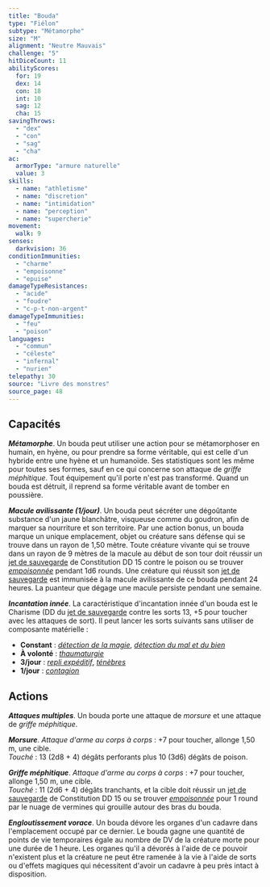 ```yaml
---
title: "Bouda"
type: "Fiélon"
subtype: "Métamorphe"
size: "M"
alignment: "Neutre Mauvais"
challenge: "5"
hitDiceCount: 11
abilityScores:
  for: 19
  dex: 14
  con: 18
  int: 10
  sag: 12
  cha: 15
savingThrows:
  - "dex"
  - "con"
  - "sag"
  - "cha"
ac:
  armorType: "armure naturelle"
  value: 3
skills:
  - name: "athletisme"
  - name: "discretion"
  - name: "intimidation"
  - name: "perception"
  - name: "supercherie"
movement:
  walk: 9
senses:
  darkvision: 36
conditionImmunities:
  - "charme"
  - "empoisonne"
  - "epuise"
damageTypeResistances:
  - "acide"
  - "foudre"
  - "c-p-t-non-argent"
damageTypeImmunities:
  - "feu"
  - "poison"
languages:
  - "commun"
  - "céleste"
  - "infernal"
  - "nurien"
telepathy: 30
source: "Livre des monstres"
source_page: 48
---
```

## Capacités
_**Métamorphe**_. Un bouda peut utiliser une action pour se métamorphoser en humain, en hyène, ou pour prendre sa forme véritable, qui est celle d'un hybride entre une hyène et un humanoïde. Ses statistiques sont les même pour toutes ses formes, sauf en ce qui concerne son attaque de _griffe méphitique_. Tout équipement qu'il porte n'est pas transformé. Quand un bouda est détruit, il reprend sa forme véritable avant de tomber en poussière.

_**Macule avilissante (1/jour)**_. Un bouda peut sécréter une dégoûtante substance d'un jaune blanchâtre, visqueuse comme du goudron, afin de marquer sa nourriture et son territoire. Par une action bonus, un bouda marque un unique emplacement, objet ou créature sans défense qui se trouve dans un rayon de 1,50 mètre. Toute créature vivante qui se trouve dans un rayon de 9 mètres de la macule au début de son tour doit réussir un [jet de sauvegarde](/utiliser-les-caracteristiques/#jets-de-sauvegarde) de Constitution DD 15 contre le poison ou se trouver [_empoisonnée_](/gerer-la-sante-du-personnage/#empoisonne) pendant 1d6 rounds. Une créature qui réussit son [jet de sauvegarde](/utiliser-les-caracteristiques/#jets-de-sauvegarde) est immunisée à la macule avilissante de ce bouda pendant 24 heures. La puanteur que dégage une macule persiste pendant une semaine.

_**Incantation innée**_. La caractéristique d'incantation innée d'un bouda est le Charisme (DD du [jet de sauvegarde](/utiliser-les-caracteristiques/#jets-de-sauvegarde) contre les sorts 13, +5 pour toucher avec les attaques de sort). Il peut lancer les sorts suivants sans utiliser de composante matérielle :
* **Constant** : [_détection de la magie_](/grimoire/detection-de-la-magie/), [_détection du mal et du bien_](/grimoire/detection-du-mal-et-du-bien/)
* **À volonté** : [_thaumaturgie_](/grimoire/thaumaturgie/)
* **3/jour** : [_repli expéditif_](/grimoire/repli-expeditif/), [_ténèbres_](/grimoire/tenebres/)
* **1/jour** : [_contagion_](/grimoire/contagion/)

## Actions
_**Attaques multiples**_. Un bouda porte une attaque de _morsure_ et une attaque de _griffe méphitique_.

_**Morsure**_. _Attaque d'arme au corps à corps_ : +7 pour toucher, allonge 1,50 m, une cible.  
_Touché_ : 13 (2d8 + 4) dégâts perforants plus 10 (3d6) dégâts de poison.

_**Griffe méphitique**_. _Attaque d'arme au corps à corps_ : +7 pour toucher, allonge 1,50 m, une cible.  
_Touché_ : 11 (2d6 + 4) dégâts tranchants, et la cible doit réussir un [jet de sauvegarde](/utiliser-les-caracteristiques/#jets-de-sauvegarde) de Constitution DD 15 ou se trouver [_empoisonnée_](/gerer-la-sante-du-personnage/#empoisonne) pour 1 round par le nuage de vermines qui grouille autour des bras du bouda.

_**Engloutissement vorace**_. Un bouda dévore les organes d'un cadavre dans l'emplacement occupé par ce dernier. Le bouda gagne une quantité de points de vie temporaires égale au nombre de DV de la créature morte pour une durée de 1 heure. Les organes qu'il a dévorés à l'aide de ce pouvoir n'existent plus et la créature ne peut être ramenée à la vie à l'aide de sorts ou d'effets magiques qui nécessitent d'avoir un cadavre à peu près intact à disposition.
